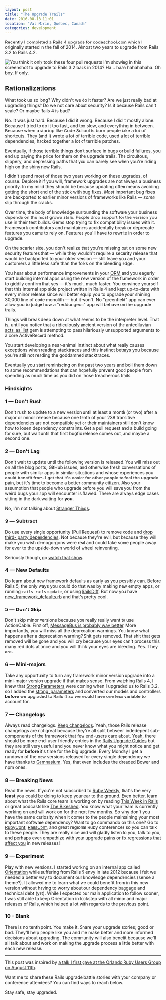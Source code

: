 ```yaml
---
layout: post
title: "The Upgrade Trails"
date: 2016-08-13 11:01
location: "Val Morin, Québec, Canada"
categories: development
---
```


Recently I completed a Rails 4 upgrade for [codeschool.com][cs] which I 
originally started in the fall of 2014. Almost two years to upgrade from 
Rails 3.2 to Rails 4.2.

![You think it only took these four pull requests I'm showing in this screenshot to upgrade to Rails 3.2 back in 2014? Ha... haaa hahahahaha. Oh boy. If only.][32prscreenshot]

## Rationalizations

What took us so long? Why didn't we do it faster? Are we just really bad at 
upgrading things? Do we not care about security? Is it because Rails can't 
scale? Or maybe Rails 4 is bad? 

No. It was just hard. Because I did it wrong. Because I did it mostly alone.
Because I tried to do it too fast, and too slow, and everything in between. 
Because when a startup like Code School is born people take a lot of shortcuts.
They (and I) wrote a lot of terrible code, used a lot of terrible dependencies, 
hacked together a lot of terrible patches. 

Eventually, if those terrible things don't surface in bugs or build failures, 
you end up paying the price for them on the upgrade trails. The circuitous, 
slippery, and depressing paths that you can barely see when you're riding 
high on the shiny new Rails. 

I didn't spend most of those two years working on these upgrades, of course. 
Deplore it if you will, framework upgrades are not always a business priority. 
In my mind they should be because updating often means avoiding getting the 
short end of the stick with bug fixes. *Most* important bug fixes are 
backported to earlier minor versions of frameworks like Rails — *some* slip 
through the cracks.

Over time, the body of knowledge surrounding the software your business depends 
on the most grows stale. People drop support for the version you use in their 
test builds. Gems stop trying to fix compatibility issues with it. Framework 
contributors and maintainers accidentally break or deprecate features you came 
to rely on. Features you'll have to rewrite in order to upgrade.

On the scarier side, you don't realize that you're missing out on some new 
security features that — while they wouldn't require a security release that 
would be backported to your older version — still leave you and your customers 
a little less safe than the folks on the bleeding edge. 

You hear about performance improvements in your [ORM][orm] and you eagerly start
building internal apps using the new version of the framework in order to
giddily confirm that yes — it's much, much faster. You convince yourself that
this internal app side project written in Rails 4 and kept up-to-date with every
minor release since will better equip you to upgrade your shining 30,000 line of
code monolith — but it won't. No "greenfield" app can ever allow you to judge
how a "reddungeon" app will behave on the upgrade trails.

Things will break deep down at what seems to be the interpreter level. That is,
until you notice that a ridiculously ancient version of the antediluvian
[acts_as_list][asl] gem is attempting to pass hilariously unsupported arguments
to a core ActiveRecord method.

You start developing a near-animal instinct about what really causes exceptions
when reading stacktraces and this instinct betrays you because you're still
not reading the goddamned stacktraces.

Eventually you start reminiscing on the past two years and boil them down to
some recommendations that can hopefully prevent good people from spending as
much time as you did on those treacherous trails.

### Hindsights

### 1 — Don't Rush

Don't rush to update to a new version until at least a month (or two) after a
major or minor release because one tenth of your 238 transitive dependencies are
not compatible yet or their maintainers still don't know how to losen dependency
constraints. Get a pull request and a build going for sure, but wait until that 
first bugfix release comes out, and maybe a second one.

### 2 — Don't Lag

Don't wait to update until the following version is released. You will miss out
on all the blog posts, GitHub issues, and otherwise fresh conversations of
people with similar apps in similar situations and whose experiences you could
benefit from. I get that it's easier for other people to feel the upgrade pain, 
but it's time to become a better community citizen. Also your assumption that 
people who upgrade before you will save you from the weird bugs your app will 
encounter is flawed. There are always edge cases sitting in the dark waiting for 
**you**. 

No, I'm not talking about [Stranger Things][stranger].

### 3 — Subtract

Do use every single opportunity (Pull Request) to remove code and [drop third-
party dependencies][killdeps]. Not because they're evil, but because they will
make you wish demogorgons were real and could take some people away for ever to
the upside-down world of wheel reinventing.

Seriously though, go [watch that show][stranger]. 

### 4 — New Defaults

Do learn about new framework defaults as early as you possibly can. Before
Rails 5, the only ways you could do that was by making new empty apps, or
running `rails rails:update`, or using [RailsDiff][railsdiff]. But now you
have [new_framework_defaults.rb][NFD] and that's
pretty cool.

### 5 — Don't Skip

Don't skip minor versions because you really really want to use ActionCable.
First off, [MessageBus is probably way better][messagebus]. More importantly,
you will miss all the deprecation warnings. You know what happens after a
deprecation warning? Shit gets removed. That shit that gets removed will be gone
and you will cry because your eyes can't process this many red dots at once and
you will think your eyes are bleeding. Yes. They are.

### 6 — Mini-majors

Take any opportunity to turn any framework minor version upgrade into a 
mini-major version upgrade if that makes sense. From watching Rails 4, I knew 
that [Strong Parameters][strongparams] were coming when I upgraded us to Rails
3.2, so I added the [strong_parameters][strongparamsgem] and converted our
models and controllers **before** we upgraded to Rails 4 so we would have one
less variable to account for.

### 7 — Changelogs

Always read changelogs. [Keep changelogs][keepachangelog]. Yeah, those Rails
release changelogs are not great because they're all split between indedepent
sub-components of the framework that few end-users care about. Yeah, there
should be more end-user friendly entries in the [Rails Upgrade Guides][rug]
but they are still very useful and you never know what you might notice and
get ready for **before** it's time for the big upgrade. Every Monday I get a 
rundown of the new versions released for every single dependency we have 
thanks to [Gemnasium][gemnasium]. Yes, that even includes the dreaded Bower 
and npm ones.

### 8 — Breaking News

Read the news. If you're not subscribed to [Ruby Weekly][rubyweekly], that's
the very **least** you could be doing to keep your ear to the ground. Even 
better, learn about what the Rails core team is working on by reading 
[This Week in Rails][TWIR] or great podcasts like [The Bikeshed][bikeshed].
You know what your team is currently working on and will work on for the 
next few months. So why don't you have the same curiosity when it comes to 
the people maintaining your most important software dependency? Want to go
commando on this one? Go to [RubyConf][rubyconf], [RailsConf][railsconf], and
great regional Ruby conferences so you can talk to these people. They are really
nice and will gladly listen to you, talk to you, and perhaps even empathize with
your upgrade pains or [fix regressions that affect you][fix] in new releases!


### 9 — Experiment

Play with new versions. I started working on an internal app called 
[Orientation][orientation] while suffering from Rails 5 envy in late 2012 
because I felt we needed a better way to document our knowledge dependencies 
(sense a theme?). It allowed me to learn what we could benefit from in this 
new version without having to worry about our dependency baggage and 
technical debt (yet). While I expected our main application to follow sooner, 
I was still able to keep Orientation in lockstep with all minor and major 
releases of Rails, which helped a lot with regards to the previous point.

### 10 - Blank

There is no tenth point. You make it. Share your upgrade stories; good or 
bad. They'll help people like you and me make better and more informed decisions 
about upgrading. The community will also benefit because we'll all talk about 
and work on making the upgrade process a little better with each new release.

---

This post was inspired by [a talk I first gave at the Orlando Ruby Users Group 
on August 11th][trailstalk].

Want me to share these Rails upgrade battle stories with your company or 
conference attendees? You can find ways to reach below.

Stay safe, stay upgraded.

[32prscreenshot]: {{site.url}}/assets/the-upgrade-trails.png
[cs]: https://www.codeschool.com
[asl]: https://github.com/swanandp/acts_as_list
[orm]: https://en.wikipedia.org/wiki/Object-relational_mapping
[killdeps]: http://www.mikeperham.com/2016/02/09/kill-your-dependencies/
[stranger]: https://www.netflix.com/title/80057281
[railsdiff]: http://railsdiff.org/
[NFD]: https://github.com/rails/rails/blob/6107a40c0e4d05614493bddf33d5ae8d9ce8a8d2/railties/lib/rails/generators/rails/app/templates/config/initializers/new_framework_defaults.rb.tt
[messagebus]: https://github.com/SamSaffron/message_bus
[strongparams]: http://api.rubyonrails.org/classes/ActionController/StrongParameters.html
[strongparamsgem]: https://github.com/rails/strong_parameters
[keepachangelog]: keepachangelog.com
[rug]: http://guides.rubyonrails.org/upgrading_ruby_on_rails.html
[gemnasium]: https://gemnasium.com/orientation/orientation
[rubyweekly]: http://rubyweekly.com
[TWIR]: http://weblog.rubyonrails.org/news/
[bikeshed]: http://bikeshed.fm/
[rubyconf]: http://rubyconf.org/
[railsconf]: http://railsconf.com/
[fix]: https://github.com/rails/rails/issues/25978#event-746667419
[orientation]: http://orientation.io/
[trailstalk]: {{site.url}}/talks/the-upgrade-trails
